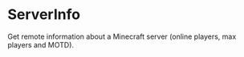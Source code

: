 # ServerInfo
Get remote information about a Minecraft server (online players, max players and MOTD).
